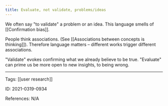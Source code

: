 ```yaml
---
title: Evaluate, not validate, problems/ideas
---
```


We often say "to validate" a problem or an idea. This language smells of [[Confirmation bias]].

People think associations. (See [[Associations between concepts is thinking]]).
Therefore language matters – different works trigger different associations.

"Validate" evokes confirming what we already believe to be true.
"Evaluate" can prime us be more open to new insights, to being wrong.

---

Tags: [[user research]]

ID: 2021-0319-0934

References:
N/A
